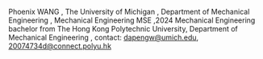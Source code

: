 Phoenix WANG
, The University of Michigan
, Department of Mechanical Engineering
, Mechanical Engineering MSE
,2024 Mechanical Engineering bachelor from The Hong Kong Polytechnic University, Department of Mechanical Engineering
, contact: dapengw@umich.edu, 20074734d@connect.polyu.hk
